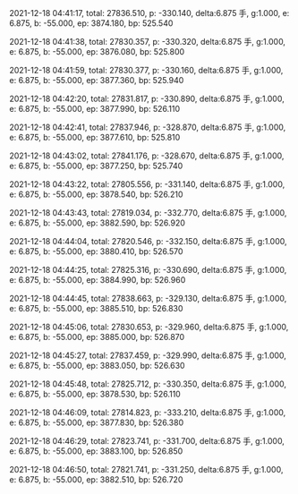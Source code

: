 2021-12-18 04:41:17, total: 27836.510, p: -330.140, delta:6.875 手, g:1.000, e: 6.875, b: -55.000, ep: 3874.180, bp: 525.540

2021-12-18 04:41:38, total: 27830.357, p: -330.320, delta:6.875 手, g:1.000, e: 6.875, b: -55.000, ep: 3876.080, bp: 525.800

2021-12-18 04:41:59, total: 27830.377, p: -330.160, delta:6.875 手, g:1.000, e: 6.875, b: -55.000, ep: 3877.360, bp: 525.940

2021-12-18 04:42:20, total: 27831.817, p: -330.890, delta:6.875 手, g:1.000, e: 6.875, b: -55.000, ep: 3877.990, bp: 526.110

2021-12-18 04:42:41, total: 27837.946, p: -328.870, delta:6.875 手, g:1.000, e: 6.875, b: -55.000, ep: 3877.610, bp: 525.810

2021-12-18 04:43:02, total: 27841.176, p: -328.670, delta:6.875 手, g:1.000, e: 6.875, b: -55.000, ep: 3877.250, bp: 525.740

2021-12-18 04:43:22, total: 27805.556, p: -331.140, delta:6.875 手, g:1.000, e: 6.875, b: -55.000, ep: 3878.540, bp: 526.210

2021-12-18 04:43:43, total: 27819.034, p: -332.770, delta:6.875 手, g:1.000, e: 6.875, b: -55.000, ep: 3882.590, bp: 526.920

2021-12-18 04:44:04, total: 27820.546, p: -332.150, delta:6.875 手, g:1.000, e: 6.875, b: -55.000, ep: 3880.410, bp: 526.570

2021-12-18 04:44:25, total: 27825.316, p: -330.690, delta:6.875 手, g:1.000, e: 6.875, b: -55.000, ep: 3884.990, bp: 526.960

2021-12-18 04:44:45, total: 27838.663, p: -329.130, delta:6.875 手, g:1.000, e: 6.875, b: -55.000, ep: 3885.510, bp: 526.830

2021-12-18 04:45:06, total: 27830.653, p: -329.960, delta:6.875 手, g:1.000, e: 6.875, b: -55.000, ep: 3885.000, bp: 526.870

2021-12-18 04:45:27, total: 27837.459, p: -329.990, delta:6.875 手, g:1.000, e: 6.875, b: -55.000, ep: 3883.050, bp: 526.630

2021-12-18 04:45:48, total: 27825.712, p: -330.350, delta:6.875 手, g:1.000, e: 6.875, b: -55.000, ep: 3878.530, bp: 526.110

2021-12-18 04:46:09, total: 27814.823, p: -333.210, delta:6.875 手, g:1.000, e: 6.875, b: -55.000, ep: 3877.830, bp: 526.380

2021-12-18 04:46:29, total: 27823.741, p: -331.700, delta:6.875 手, g:1.000, e: 6.875, b: -55.000, ep: 3883.100, bp: 526.850

2021-12-18 04:46:50, total: 27821.741, p: -331.250, delta:6.875 手, g:1.000, e: 6.875, b: -55.000, ep: 3882.510, bp: 526.720